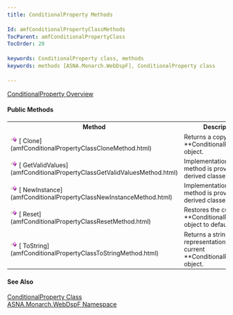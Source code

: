 ```yaml
---
title: ConditionalProperty Methods

Id: amfConditionalPropertyClassMethods
TocParent: amfConditionalPropertyClass
TocOrder: 20

keywords: ConditionalProperty class, methods
keywords: methods [ASNA.Monarch.WebDspF], ConditionalProperty class

---
```


[ ConditionalProperty Overview](amfConditionalPropertyClass.html) 

#### Public Methods
<table class="mytable" cellspacing="0" cellpadding="4" width="90%">
          <colgroup>
            <col width="30%" />
            <col width="70%" />
          </colgroup>
          <tr>
            <th>Method</th>
            <th>Description</th>
          </tr>
          <tr>
            <td><img  height="16" alt="public method" src="Images/Methods.bmp" width="16" border="0" />
              [
              Clone](amfConditionalPropertyClassCloneMethod.html)
            </td>
            <td>Returns a copy of the 
 **ConditionalProperty**  object.</td>
          </tr>
          <tr>
            <td><img  height="16" alt="public method" src="Images/Methods.bmp" width="16" border="0" />
              [
              GetValidValues](amfConditionalPropertyClassGetValidValuesMethod.html)
            </td>
            <td>Implementation of this
            method is provided in the derived classes.</td>
          </tr>
          <tr>
            <td><img  height="16" alt="public method" src="Images/Methods.bmp" width="16" border="0" />
              [
              NewInstance](amfConditionalPropertyClassNewInstanceMethod.html)
            </td>
            <td>Implementation of this
            method is provided in the derived classes.</td>
          </tr>
          <tr>
            <td><img  height="16" alt="public method" src="Images/Methods.bmp" width="16" border="0" />
              [
              Reset](amfConditionalPropertyClassResetMethod.html)
            </td>
            <td>Restores the current 
 **ConditionalProperty**  object to default
            values.</td>
          </tr>
          <tr>
            <td><img  height="16" alt="public method" src="Images/Methods.bmp" width="16" border="0" />
              [
              ToString](amfConditionalPropertyClassToStringMethod.html)
            </td>
            <td>Returns a string
            representation of the current 
 **ConditionalProperty**  object.</td>
          </tr>
</table>

#### See Also
[ ConditionalProperty Class](amfConditionalPropertyClass.html) <br /> [ ASNA.Monarch.WebDspF Namespace](amfWebDspFNamespace.html) 
